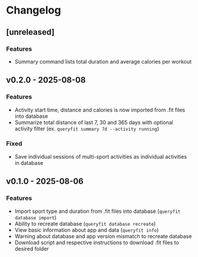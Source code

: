 # Changelog

## [unreleased]
### Features
 - Summary command lists total duration and average calories per workout

## v0.2.0 - 2025-08-08
### Features
 - Activity start time, distance and calories is now imported from .fit files into database
 - Summarize total distance of last 7, 30 and 365 days with optional activity filter (ex. `queryfit summary 7d --activity running`)

### Fixed
 - Save individual sessions of multi-sport activities as individual activities in database

## v0.1.0 - 2025-08-06
### Features
 - Import sport type and duration from .fit files into database (`queryfit database import`)
 - Ability to recreate database (`queryfit database recreate`)
 - View basic information about app and data (`queryfit info`)
 - Warning about database and app version mismatch to recreate database
 - Download script and respective instructions to download .fit files to desired folder
